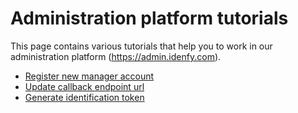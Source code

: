 # Administration platform tutorials
This page contains various tutorials that help you to work in our administration platform (https://admin.idenfy.com).

- [Register new manager account](https://github.com/idenfy/Documentation/blob/master/pages/tutorials/admin-platform/RegisterNewManager.md)
- [Update callback endpoint url](https://github.com/idenfy/Documentation/blob/master/pages/tutorials/admin-platform/UpdateCallbackEndpoint.md)
- [Generate identification token](https://github.com/idenfy/Documentation/blob/master/pages/tutorials/admin-platform/UpdateCallbackEndpoint.md)
